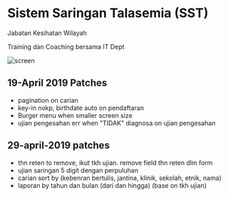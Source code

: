 # Sistem Saringan Talasemia (SST)

Jabatan Kesihatan Wilayah

Training dan Coaching bersama IT Dept

![screen](http://sst.jomdemy.com/sst.png)

## 19-April 2019 Patches

- pagination on carian
- key-in nokp, birthdate auto on pendaftaran
- Burger menu when smaller screen size
- ujian pengesahan err when "TIDAK" diagnosa on ujian pengesahan
 
## 29-april-2019 patches 

- thn reten to remove, ikut tkh ujian. remove field thn reten dlm form
- ujian saringan 5 digit dengan perpuluhan
- carian sort by (kebenran bertulis, jantina, klinik, sekolah, etnik, nama)
- laporan by tahun dan bulan (dari dan hingga) (base on tkh ujian)